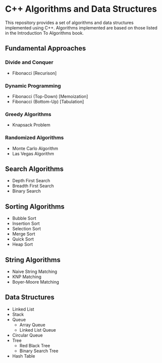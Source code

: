 # C++ Algorithms and Data Structures

This repository provides a set of algorithms and data structures implemented using C++. Algorithms implemented are based on those listed in the Introduction To Algorithms book.

## Fundamental Approaches

### Divide and Conquer

* Fibonacci [Recurison]

### Dynamic Programming

* Fibonacci (Top-Down) [Memoization]
* Fibonacci (Bottom-Up) [Tabulation]

### Greedy Algorithms

* Knapsack Problem

### Randomized Algorithms

* Monte Carlo Algorithm
* Las Vegas Algorithm

## Search Algorithms

* Depth First Search
* Breadth First Search
* Binary Search

## Sorting Algorithms

* Bubble Sort
* Insertion Sort
* Selection Sort
* Merge Sort
* Quick Sort
* Heap Sort

## String Algorithms

* Naive String Matching
* KNP Matching
* Boyer-Moore Matching

## Data Structures

* Linked List
* Stack
* Queue
  * Array Queue
  * Linked List Queue
* Circular Queue
* Tree
  * Red Black Tree
  * Binary Search Tree
* Hash Table
